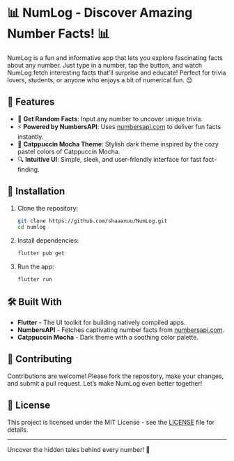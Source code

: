 # 📊 NumLog - Discover Amazing Number Facts! 📊

NumLog is a fun and informative app that lets you explore fascinating facts about any number. Just type in a number, tap the button, and watch NumLog fetch interesting facts that’ll surprise and educate! Perfect for trivia lovers, students, or anyone who enjoys a bit of numerical fun. 😊

## 🚀 Features

- 🎲 **Get Random Facts**: Input any number to uncover unique trivia.
- ⚡ **Powered by NumbersAPI**: Uses [numbersapi.com](http://numbersapi.com) to deliver fun facts instantly.
- 🎨 **Catppuccin Mocha Theme**: Stylish dark theme inspired by the cozy pastel colors of Catppuccin Mocha.
- 🔍 **Intuitive UI**: Simple, sleek, and user-friendly interface for fast fact-finding.

## 🔧 Installation

1. Clone the repository:

   ```bash
   git clone https://github.com/shaaanuu/NumLog.git
   cd numlog
   ```

2. Install dependencies:

   ```bash
   flutter pub get
   ```

3. Run the app:
   ```bash
   flutter run
   ```

## 🛠️ Built With

- **Flutter** - The UI toolkit for building natively compiled apps.
- **NumbersAPI** - Fetches captivating number facts from [numbersapi.com](http://numbersapi.com).
- **Catppuccin Mocha** - Dark theme with a soothing color palette.

## 🤝 Contributing

Contributions are welcome! Please fork the repository, make your changes, and submit a pull request. Let’s make NumLog even better together!

## 📜 License

This project is licensed under the MIT License - see the [LICENSE](LICENSE) file for details.

---

Uncover the hidden tales behind every number! 🌟
